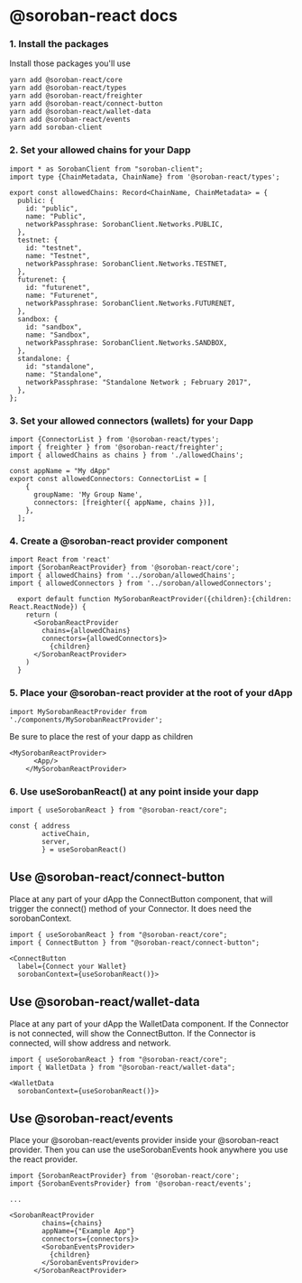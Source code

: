 # @soroban-react docs


### 1. Install the packages
Install those packages you'll use
```
yarn add @soroban-react/core
yarn add @soroban-react/types
yarn add @soroban-react/freighter
yarn add @soroban-react/connect-button
yarn add @soroban-react/wallet-data
yarn add @soroban-react/events
yarn add soroban-client
```
### 2. Set your allowed chains for your Dapp
```
import * as SorobanClient from "soroban-client";
import type {ChainMetadata, ChainName} from '@soroban-react/types';

export const allowedChains: Record<ChainName, ChainMetadata> = {
  public: {
    id: "public",
    name: "Public",
    networkPassphrase: SorobanClient.Networks.PUBLIC,
  },
  testnet: {
    id: "testnet",
    name: "Testnet",
    networkPassphrase: SorobanClient.Networks.TESTNET,
  },
  futurenet: {
    id: "futurenet",
    name: "Futurenet",
    networkPassphrase: SorobanClient.Networks.FUTURENET,
  },
  sandbox: {
    id: "sandbox",
    name: "Sandbox",
    networkPassphrase: SorobanClient.Networks.SANDBOX,
  },
  standalone: {
    id: "standalone",
    name: "Standalone",
    networkPassphrase: "Standalone Network ; February 2017",
  },
};
```

### 3. Set your allowed connectors (wallets) for your Dapp
```
import {ConnectorList } from '@soroban-react/types';
import { freighter } from '@soroban-react/freighter';
import { allowedChains as chains } from './allowedChains';

const appName = "My dApp"
export const allowedConnectors: ConnectorList = [
    {
      groupName: 'My Group Name',
      connectors: [freighter({ appName, chains })],
    },
  ];
```
### 4. Create a @soroban-react provider component
```
import React from 'react'
import {SorobanReactProvider} from '@soroban-react/core';
import { allowedChains} from '../soroban/allowedChains';
import { allowedConnectors } from '../soroban/allowedConnectors';
 
  export default function MySorobanReactProvider({children}:{children: React.ReactNode}) {
    return (
      <SorobanReactProvider
        chains={allowedChains}
        connectors={allowedConnectors}>
          {children}
      </SorobanReactProvider>
    )
  } 
```

### 5. Place your @soroban-react provider at the root of your dApp

```
import MySorobanReactProvider from './components/MySorobanReactProvider';

```
Be sure to place the rest of your dapp as children

```
<MySorobanReactProvider>
      <App/>
    </MySorobanReactProvider>
```

### 6. Use useSorobanReact() at any point inside your dapp
```
import { useSorobanReact } from "@soroban-react/core";

```

```
const { address
        activeChain,
        server,
        } = useSorobanReact()
```

## Use @soroban-react/connect-button
Place at any part of your dApp the ConnectButton component, that will trigger the connect() method of your Connector. It does need the sorobanContext.
```
import { useSorobanReact } from "@soroban-react/core";
import { ConnectButton } from "@soroban-react/connect-button";

<ConnectButton
  label={Connect your Wallet}
  sorobanContext={useSorobanReact()}>

```

## Use @soroban-react/wallet-data
Place at any part of your dApp the WalletData component. If the Connector is not connected, will show the ConnectButton. If the Connector is connected, will show address and network.

```
import { useSorobanReact } from "@soroban-react/core";
import { WalletData } from "@soroban-react/wallet-data";

<WalletData
  sorobanContext={useSorobanReact()}>
```

## Use @soroban-react/events

Place your @soroban-react/events provider inside your @soroban-react provider. Then you can use the useSorobanEvents hook anywhere you use the react provider.

```
import {SorobanReactProvider} from '@soroban-react/core';
import {SorobanEventsProvider} from '@soroban-react/events';

...

<SorobanReactProvider
        chains={chains}
        appName={"Example App"}
        connectors={connectors}>
        <SorobanEventsProvider>
          {children}
        </SorobanEventsProvider>
      </SorobanReactProvider>
```
